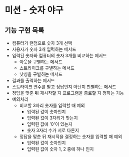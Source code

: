 # 미션 - 숫자 야구

## 기능 구현 목록
- 컴퓨터가 랜덤으로 숫자 3개 선택
- 사용자가 숫자 3개 입력하는 메서드
- 입력된 숫자와 컴퓨터의 숫자 3개를 비교하는 메서드
  - 아웃을 구별하는 메서드
  - 스트라이크를 구별하는 메서드
  - 낫싱을 구별하는 메서드
- 결과를 출력하는 메서드
- 스트라이크 변수를 받고 정답인지 아닌지 판별하는 메서드
- 정답을 맞춘 뒤 재시작할 지 프로그램을 종료할 지 정하는 기능
- 예외처리
  - 비교할 3자리 숫자를 입력할 때 예외
    - 입력된 값이 숫자인지
    - 입력된 값이 3자리가 맞는지
    - 입력된 값에 '0'이 있는지
    - 숫자 3자리 수가 서로 다른지
  - 정답을 맞춘 뒤 재시작을 결정하는 숫자를 입력할 때 예외
    - 입력된 값이 숫자인지
    - 입력된 값이 숫자 1, 2 중에 하나 인지
    